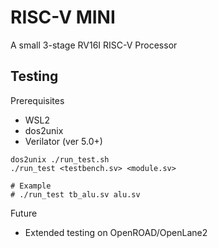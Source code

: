 # RISC-V MINI
A small 3-stage RV16I RISC-V Processor

## Testing
Prerequisites
- WSL2
- dos2unix
- Verilator (ver 5.0+)

```wsl
dos2unix ./run_test.sh
./run_test <testbench.sv> <module.sv>

# Example
# ./run_test tb_alu.sv alu.sv
```

Future
- Extended testing on OpenROAD/OpenLane2